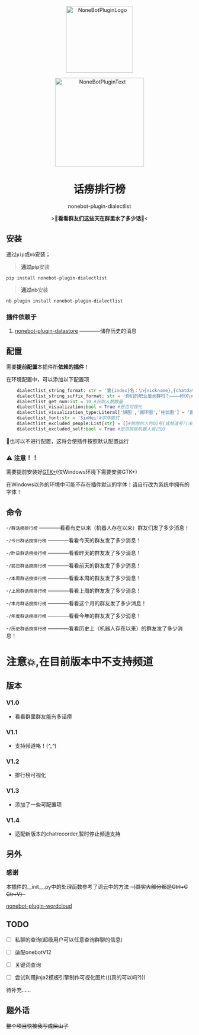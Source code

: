 <div align="center">
  <a href="https://v2.nonebot.dev/store"><img src="https://s2.loli.net/2022/06/16/opBDE8Swad5rU3n.png" width="180" height="180" alt="NoneBotPluginLogo"></a>
  <br>
  <p><img src="https://s2.loli.net/2022/06/16/xsVUGRrkbn1ljTD.png" width="240" alt="NoneBotPluginText"></p>
</div>

<div align="center">

# 话痨排行榜
nonebot-plugin-dialectlist

\>💬**看看群友们这些天在群里水了多少话**💬<
</div>


## 安装

通过`pip`或`nb`安装；

>**通过pip**安装

`pip install nonebot-plugin-dialectlist`

>**通过nb**安装

`nb plugin install nonebot-plugin-dialectlist`

### 插件依赖于

1. [nonebot-plugin-datastore](https://github.com/he0119/nonebot-plugin-datastore) ————储存历史的消息
  
## 配置

需要**提前配置**本插件所**依赖的插件**！

在环境配置中，可以添加以下配置项
```python
    dialectlist_string_format: str = '第{index}名：\n{nickname},{chatdatanum}条消息\n' #消息格式
    dialectlist_string_suffix_format: str = '你们的职业是水群吗？————MYX\n计算花费时间:{timecost}秒' #消息后缀格式
    dialectlist_get_num:int = 10 #获取人数数量
    dialectlist_visualization:bool = True #是否可视化
    dialectlist_visualization_type:Literal['饼图','圆环图','柱状图'] = '圆环图' #可视化方案
    dialectlist_font:str = 'SimHei'#字体格式
    dialectlist_excluded_people:List[str] = []#排除的人的QQ号(或频道号?(未经测试))
    dialectlist_excluded_self:bool = True #是否排除机器人自己QQ
```
💭也可以不进行配置，这将会使插件按照默认配置运行

 ### ⚠ 注意！！
 
  需要提前安装好[GTK+](https://github.com/tschoonj/GTK-for-Windows-Runtime-Environment-Installer)(仅Windows环境下需要安装GTK+)
  
  在Windows以外的环境中可能不存在插件默认的字体！请自行改为系统中拥有的字体！

## 命令

-`/群话痨排行榜` ————看看有史以来（机器人存在以来）群友们发了多少消息！

-`/今日群话痨排行榜` ————看看今天的群友发了多少消息！

-`/昨日群话痨排行榜` ————看看昨天的群友发了多少消息！

-`/前日群话痨排行榜` ————看看前天的群友发了多少消息！

-`/本周群话痨排行榜` ————看看本周的群友发了多少消息！
  
-`/上周群话痨排行榜` ————看看上周的群友发了多少消息！

-`/本月群话痨排行榜` ————看看这个月的群友发了多少消息！

-`/年度群话痨排行榜` ————看看今年的群友发了多少消息！

-`/历史群话痨排行榜` ————看看历史上（机器人存在以来）的群友发了多少消息！


# 注意💥,在目前版本中不支持频道
  
## 版本
  
### V1.0
  
  - 看看群里群友能有多话痨
  
### V1.1
  
  - 支持频道咯！(*^_^*)
  
### V1.2
  
  - 排行榜可视化
  
### V1.3

  - 添加了一些可配置项
  
### V1.4

  - 适配新版本的chatrecorder,暂时停止频道支持

## 另外

### 感谢

本插件的__init__.py中的处理函数参考了词云中的方法 ~~（其实大部分都是Ctrl+C Ctr+V）~~

[nonebot-plugin-wordcloud](https://github.com/he0119/nonebot-plugin-wordcloud)
  
  
## TODO

- [ ] 私聊的查询(超级用户可以任意查询群聊的信息)

- [ ] 适配onebotV12

- [ ] 关键词查询

- [ ] 尝试利用jinja2模板引擎制作可视化图片(((真的可以吗?)))
  
 待补充......

## 题外话
~~整个项目快被我写成屎山了~~
